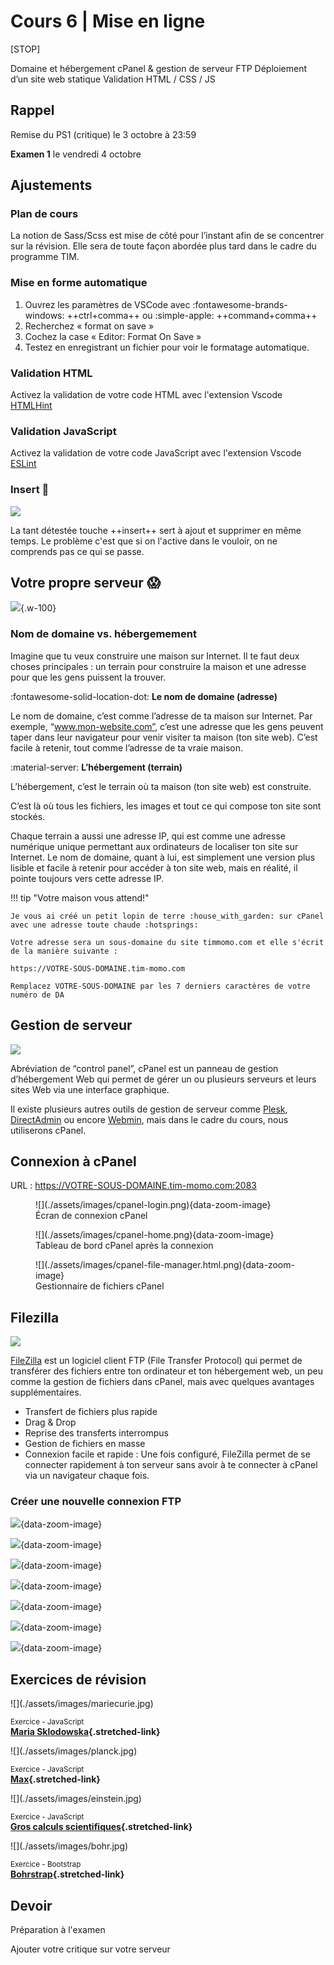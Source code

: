 # Cours 6 | Mise en ligne

[STOP]

Domaine et hébergement
cPanel & gestion de serveur
FTP
Déploiement d’un site web statique
Validation HTML / CSS / JS

## Rappel

Remise du PS1 (critique) le 3 octobre à 23:59

**Examen 1** le vendredi 4 octobre

## Ajustements

### Plan de cours

La notion de Sass/Scss est mise de côté pour l’instant afin de se concentrer sur la révision. Elle sera de toute façon abordée plus tard dans le cadre du programme TIM.

### Mise en forme automatique

1. Ouvrez les paramètres de VSCode avec :fontawesome-brands-windows: ++ctrl+comma++ ou :simple-apple: ++command+comma++
2. Recherchez « format on save »
3. Cochez la case « Editor: Format On Save »
4. Testez en enregistrant un fichier pour voir le formatage automatique.

### Validation HTML

Activez la validation de votre code HTML avec l'extension Vscode [HTMLHint](https://marketplace.visualstudio.com/items?itemName=HTMLHint.vscode-htmlhint)

### Validation JavaScript

Activez la validation de votre code JavaScript avec l'extension Vscode [ESLint](https://marketplace.visualstudio.com/items?itemName=dbaeumer.vscode-eslint)

### Insert :exploding_head:

![](./assets/images/elmo.webp)

La tant détestée touche ++insert++ sert à ajout et supprimer en même temps. Le problème c'est que si on l'active dans le vouloir, on ne comprends pas ce qui se passe.

## Votre propre serveur 😱

![](./assets/images/server.webp){.w-100}

### Nom de domaine vs. hébergemement

Imagine que tu veux construire une maison sur Internet. Il te faut deux choses principales : un terrain pour construire la maison et une adresse pour que les gens puissent la trouver.

:fontawesome-solid-location-dot: **Le nom de domaine (adresse)**

Le nom de domaine, c’est comme l’adresse de ta maison sur Internet. Par exemple, “www.mon-website.com”, c’est une adresse que les gens peuvent taper dans leur navigateur pour venir visiter ta maison (ton site web). C’est facile à retenir, tout comme l’adresse de ta vraie maison.

:material-server: **L’hébergement (terrain)**

L’hébergement, c’est le terrain où ta maison (ton site web) est construite.

C’est là où tous les fichiers, les images et tout ce qui compose ton site sont stockés.

Chaque terrain a aussi une adresse IP, qui est comme une adresse numérique unique permettant aux ordinateurs de localiser ton site sur Internet. Le nom de domaine, quant à lui, est simplement une version plus lisible et facile à retenir pour accéder à ton site web, mais en réalité, il pointe toujours vers cette adresse IP.

!!! tip "Votre maison vous attend!"

    Je vous ai créé un petit lopin de terre :house_with_garden: sur cPanel avec une adresse toute chaude :hotsprings:

    Votre adresse sera un sous-domaine du site timmomo.com et elle s'écrit de la manière suivante :

    https://VOTRE-SOUS-DOMAINE.tim-momo.com

    Remplacez VOTRE-SOUS-DOMAINE par les 7 derniers caractères de votre numéro de DA

## Gestion de serveur

![](./assets/images/cpanel_banner.png)

Abréviation de “control panel”, cPanel est un panneau de gestion d’hébergement Web qui permet de gérer un ou plusieurs serveurs et leurs sites Web via une interface graphique.

Il existe plusieurs autres outils de gestion de serveur comme [Plesk](https://www.plesk.com/), [DirectAdmin](https://www.directadmin.com/) ou encore [Webmin](https://webmin.com/), mais dans le cadre du cours, nous utiliserons cPanel.

## Connexion à cPanel

URL : <https://VOTRE-SOUS-DOMAINE.tim-momo.com:2083>

<figure markdown>
  ![](./assets/images/cpanel-login.png){data-zoom-image}
  <figcaption>Écran de connexion cPanel</figcaption>
</figure>

<figure markdown>
  ![](./assets/images/cpanel-home.png){data-zoom-image}
  <figcaption>Tableau de bord cPanel après la connexion</figcaption>
</figure>

<figure markdown>
  ![](./assets/images/cpanel-file-manager.html.png){data-zoom-image}
  <figcaption>Gestionnaire de fichiers cPanel</figcaption>
</figure>

## Filezilla

![](./assets/images/filezilla_banner.png)

[FileZilla](https://filezilla-project.org/) est un logiciel client FTP (File Transfer Protocol) qui permet de transférer des fichiers entre ton ordinateur et ton hébergement web, un peu comme la gestion de fichiers dans cPanel, mais avec quelques avantages supplémentaires.

* Transfert de fichiers plus rapide
* Drag & Drop
* Reprise des transferts interrompus
* Gestion de fichiers en masse
* Connexion facile et rapide : Une fois configuré, FileZilla permet de se connecter rapidement à ton serveur sans avoir à te connecter à cPanel via un navigateur chaque fois.

### Créer une nouvelle connexion FTP

![](./assets/images/filezilla-home.png){data-zoom-image}

![](./assets/images/filezilla-gestion-sites.png){data-zoom-image}

![](./assets/images/filezilla-nouveau-site.png){data-zoom-image}

![](./assets/images/filezilla-host-user-pass.png){data-zoom-image}

![](./assets/images/filezilla-pass.png){data-zoom-image}

![](./assets/images/filezilla-certificat.png){data-zoom-image}

![](./assets/images/filezilla-public-html.png){data-zoom-image}

## Exercices de révision

<div class="grid grid-1-2" markdown>
  ![](./assets/images/mariecurie.jpg)

  <small>Exercice - JavaScript</small><br>
  **[Maria Sklodowska](./exercices/js-mariecurie.md){.stretched-link}**
</div>

<div class="grid grid-1-2" markdown>
  ![](./assets/images/planck.jpg)

  <small>Exercice - JavaScript</small><br>
  **[Max](./exercices/js-plank.md){.stretched-link}**
</div>

<div class="grid grid-1-2" markdown>
  ![](./assets/images/einstein.jpg)

  <small>Exercice - JavaScript</small><br>
  **[Gros calculs scientifiques](./exercices/js-calcul.md){.stretched-link}**
</div>

<div class="grid grid-1-2" markdown>
  ![](./assets/images/bohr.jpg)

  <small>Exercice - Bootstrap</small><br>
  **[Bohrstrap](./exercices/js-bohr.md){.stretched-link}**
</div>

## Devoir

Préparation à l'examen

Ajouter votre critique sur votre serveur
